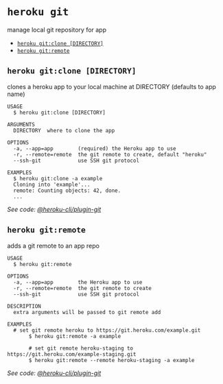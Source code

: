 `heroku git`
============

manage local git repository for app

* [`heroku git:clone [DIRECTORY]`](#heroku-gitclone-directory)
* [`heroku git:remote`](#heroku-gitremote)

## `heroku git:clone [DIRECTORY]`

clones a heroku app to your local machine at DIRECTORY (defaults to app name)

```
USAGE
  $ heroku git:clone [DIRECTORY]

ARGUMENTS
  DIRECTORY  where to clone the app

OPTIONS
  -a, --app=app        (required) the Heroku app to use
  -r, --remote=remote  the git remote to create, default "heroku"
  --ssh-git            use SSH git protocol

EXAMPLES
  $ heroku git:clone -a example
  Cloning into 'example'...
  remote: Counting objects: 42, done.
  ...
```

_See code: [@heroku-cli/plugin-git](https://github.com/heroku/cli/blob/v7.20.0/packages/git/src/commands/git/clone.ts)_

## `heroku git:remote`

adds a git remote to an app repo

```
USAGE
  $ heroku git:remote

OPTIONS
  -a, --app=app        the Heroku app to use
  -r, --remote=remote  the git remote to create
  --ssh-git            use SSH git protocol

DESCRIPTION
  extra arguments will be passed to git remote add

EXAMPLES
  # set git remote heroku to https://git.heroku.com/example.git
       $ heroku git:remote -a example

       # set git remote heroku-staging to https://git.heroku.com/example-staging.git
       $ heroku git:remote --remote heroku-staging -a example
```

_See code: [@heroku-cli/plugin-git](https://github.com/heroku/cli/blob/v7.20.0/packages/git/src/commands/git/remote.ts)_
